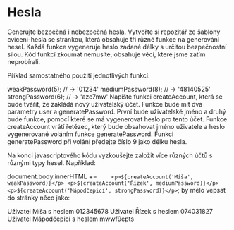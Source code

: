 # Hesla

Generujte bezpečná i nebezpečná hesla.
Vytvořte si repozitář ze šablony cviceni-hesla se stránkou, která obsahuje tři různé funkce na generování hesel. Každá funkce vygeneruje heslo zadané délky s určitou bezpečnostní silou. Kód funkcí zkoumat nemusíte, obsahuje věci, které jsme zatím neprobírali.

Příklad samostatného použití jednotlivých funkcí:

weakPassword(5); // → '01234'
mediumPassword(8); // → '48140525'
strongPassword(6); // → 'azc7mw'
Napište funkci createAccount, která se bude tvářit, že zakládá nový uživatelský účet. Funkce bude mít dva parametry user a generatePassword. První bude uživatelské jméno a druhý bude funkce, pomocí které se má vygenerovat heslo pro tento účet. Funkce createAccount vrátí řetězec, který bude obsahovat jméno uživatele a heslo vygenerované voláním funkce generatePassword. Funkci generatePassword při volání předejte číslo 9 jako délku hesla.

Na konci javascriptového kódu vyzkoušejte založit více různých účtů s různými typy hesel. Například:

document.body.innerHTML += `	<p>${createAccount('Míša', weakPassword)}</p>
	<p>${createAccount('Řízek', mediumPassword)}</p>
	<p>${createAccount('Mápodčepicí', strongPassword)}</p>`;
by mělo vepsat do stránky něco jako:

Uživatel Míša s heslem 012345678
Uživatel Řízek s heslem 074031827
Uživatel Mápodčepicí s heslem mwwf9epts
